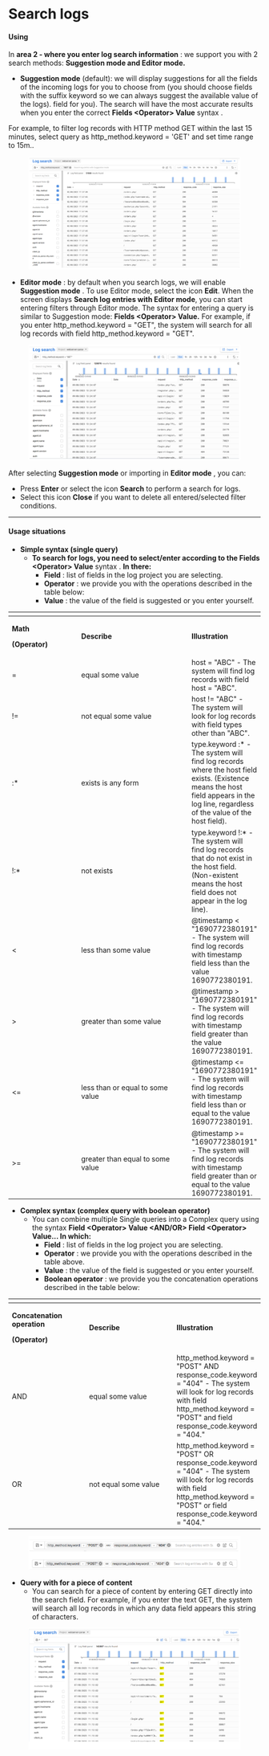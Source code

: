# Search logs

#### Using <a href="#searchlogs-cachsudung" id="searchlogs-cachsudung"></a>

In **area 2 - where you enter log search information** : we support you with 2 search methods: **Suggestion mode and Editor mode.**

* **Suggestion mode** (default): we will display suggestions for all the fields of the incoming logs for you to choose from (you should choose fields with the suffix keyword so we can always suggest the available value of the logs). field for you). The search will have the most accurate results when you enter the correct **Fields \<Operator> Value** syntax .

For example, to filter log records with HTTP method GET within the last 15 minutes, select query as http\_method.keyword = 'GET' and set time range to 15m..

<figure><img src="../../../../.gitbook/assets/image (33) (1).png" alt=""><figcaption></figcaption></figure>

* **Editor mode** : by default when you search logs, we will enable **Suggestion mode** . To use Editor mode, select the icon **Edit**. When the screen displays **Search log entries with Editor mode**, you can start entering filters through Editor mode. The syntax for entering a query is similar to Suggestion mode: **Fields \<Operator> Value.** For example, if you enter http\_method.keyword = "GET", the system will search for all log records with field http\_method.keyword = "GET".

<figure><img src="../../../../.gitbook/assets/image (34) (1).png" alt=""><figcaption></figcaption></figure>

After selecting **Suggestion mode** or importing in **Editor mode** , you can:

* Press **Enter** or select the icon **Search** to perform a search for logs.
* Select this icon **Close** if you want to delete all entered/selected filter conditions.

***

#### Usage situations <a href="#searchlogs-tinhhuongsudung" id="searchlogs-tinhhuongsudung"></a>

* **Simple syntax (single query)**
  * **To search for logs, you need to select/enter according to the Fields \<Operator> Value** syntax . **In there:**
    * **Field** : list of fields in the log project you are selecting.
    * **Operator** : we provide you with the operations described in the table below:
    * **Value** : the value of the field is suggested or you enter yourself.

<table data-header-hidden><thead><tr><th width="136"></th><th width="238"></th><th></th></tr></thead><tbody><tr><td><p><strong>Math</strong></p><p><strong>(Operator)</strong></p></td><td><strong>Describe</strong></td><td><strong>Illustration</strong></td></tr><tr><td>=</td><td>equal some value</td><td>host = "ABC" - The system will find log records with field host = "ABC".</td></tr><tr><td>!=</td><td>not equal some value</td><td>host != "ABC" - The system will look for log records with field types other than "ABC".</td></tr><tr><td>:*</td><td>exists is any form</td><td>type.keyword :* - The system will find log records where the host field exists. (Existence means the host field appears in the log line, regardless of the value of the host field).</td></tr><tr><td>!:*</td><td>not exists</td><td>type.keyword !:* - The system will find log records that do not exist in the host field. (Non-existent means the host field does not appear in the log line).</td></tr><tr><td>&#x3C;</td><td>less than some value</td><td>@timestamp &#x3C; "1690772380191" - The system will find log records with timestamp field less than the value 1690772380191.</td></tr><tr><td>></td><td>greater than some value</td><td>@timestamp > "1690772380191" - The system will find log records with timestamp field greater than the value 1690772380191.</td></tr><tr><td>&#x3C;=</td><td>less than or equal to some value</td><td>@timestamp &#x3C;= "1690772380191" - The system will find log records with timestamp field less than or equal to the value 1690772380191.</td></tr><tr><td>>=</td><td>greater than equal to some value</td><td>@timestamp >= "1690772380191" - The system will find log records with timestamp field greater than or equal to the value 1690772380191.</td></tr></tbody></table>

* **Complex syntax (complex query with boolean operator)**
  * You can combine multiple Single queries into a Complex query using the syntax **Field \<Operator> Value \<AND/OR> Field \<Operator> Value... In which:**
    * **Field** : list of fields in the log project you are selecting.
    * **Operator** : we provide you with the operations described in the table above.
    * **Value** : the value of the field is suggested or you enter yourself.
    * **Boolean operator** : we provide you the concatenation operations described in the table below:

<table data-header-hidden><thead><tr><th width="162"></th><th width="215"></th><th></th></tr></thead><tbody><tr><td><p><strong>Concatenation operation</strong></p><p><strong>(Operator)</strong></p></td><td><strong>Describe</strong></td><td><strong>Illustration</strong></td></tr><tr><td>AND</td><td>equal some value</td><td>http_method.keyword = "POST" AND response_code.keyword = "404" - The system will look for log records with field http_method.keyword = "POST" and field response_code.keyword = "404."</td></tr><tr><td>OR</td><td>not equal some value</td><td>http_method.keyword = "POST" OR response_code.keyword = "404" - The system will look for log records with field http_method.keyword = "POST" or field response_code.keyword = "404."</td></tr></tbody></table>

<figure><img src="../../../../.gitbook/assets/image (35) (1).png" alt=""><figcaption></figcaption></figure>

* **Query with for a piece of content**
  * You can search for a piece of content by entering GET directly into the search field. For example, if you enter the text GET, the system will search all log records in which any data field appears this string of characters.

<figure><img src="../../../../.gitbook/assets/image (36) (1).png" alt=""><figcaption></figcaption></figure>
